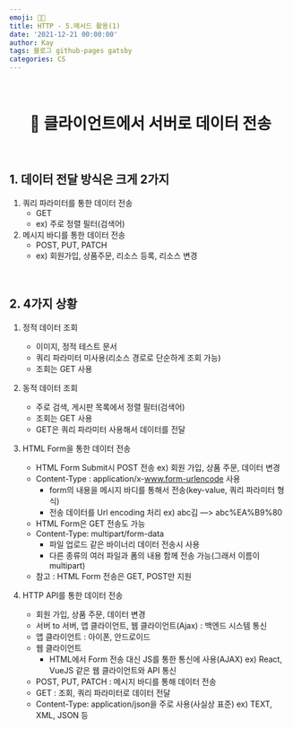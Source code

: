 ```yaml
---
emoji: 👨‍💻
title: HTTP - 5.메서드 활용(1)
date: '2021-12-21 00:00:00'
author: Kay
tags: 블로그 github-pages gatsby
categories: CS
---
```


<br>

<h1 align="center">
  👋  클라이언트에서 서버로 데이터 전송
</h1>

<br>

## 1. 데이터 전달 방식은 크게 2가지

1. 쿼리 파라미터를 통한 데이터 전송
   - GET
   - ex) 주로 정렬 필터(검색어)
2. 메시지 바디를 통한 데이터 전송
   - POST, PUT, PATCH
   - ex) 회원가입, 상품주문, 리소스 등록, 리소스 변경

<br>

## 2. 4가지 상황

1. 정적 데이터 조회
   - 이미지, 정적 테스트 문서
   - 쿼리 파라미터 미사용(리소스 경로로 단순하게 조회 가능)
   - 조회는 GET 사용
2. 동적 데이터 조회
   - 주로 검색, 게시판 목록에서 정렬 필터(검색어)
   - 조회는 GET 사용
   - GET은 쿼리 파라미터 사용해서 데이터를 전달
3. HTML Form을 통한 데이터 전송

   - HTML Form Submit시 POST 전송 ex) 회원 가입, 상품 주문, 데이터 변경
   - Content-Type : application/x-www.form-urlencode 사용
     - form의 내용을 메시지 바디를 통해서 전송(key-value, 쿼리 파라미터 형식)
     - 전송 데이터를 Url encoding 처리 ex) abc김 —> abc%EA%B9%80
   - HTML Form은 GET 전송도 가능
   - Content-Type: multipart/form-data
     - 파일 업로드 같은 바이너리 데이터 전송시 사용
     - 다른 종류의 여러 파일과 폼의 내용 함께 전송 가능(그래서 이름이 multipart)
   - 참고 : HTML Form 전송은 GET, POST만 지원

4. HTTP API를 통한 데이터 전송

   - 회원 가입, 상품 주문, 데이터 변경
   - 서버 to 서버, 앱 클라이언트, 웹 클라이언트(Ajax) : 백엔드 시스템 통신
   - 앱 클라이언트 : 아이폰, 안드로이드
   - 웹 클라이언트
     - HTML에서 Form 전송 대신 JS를 통한 통신에 사용(AJAX) ex) React, VueJS 같은 웹 클라이언트와 API 통신
   - POST, PUT, PATCH : 메시지 바디를 통해 데이터 전송
   - GET : 조회, 쿼리 파라미터로 데이터 전달
   - Content-Type: application/json을 주로 사용(사실상 표준) ex) TEXT, XML, JSON 등

```toc

```
